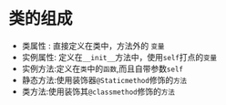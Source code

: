 # 类的组成 
- 类属性 : 直接定义在类中，方法外的 `变量` 
- 实例属性: 定义在`__init__`方法中，使用`self`打点的`变量`
- 实例方法:定义在`类`中的`函数`,而且自带参数`self`
- 静态方法:使用装饰器`@Staticmethod`修饰的`方法`
- 类方法:使用装饰其`@classmethod`修饰的`方法`